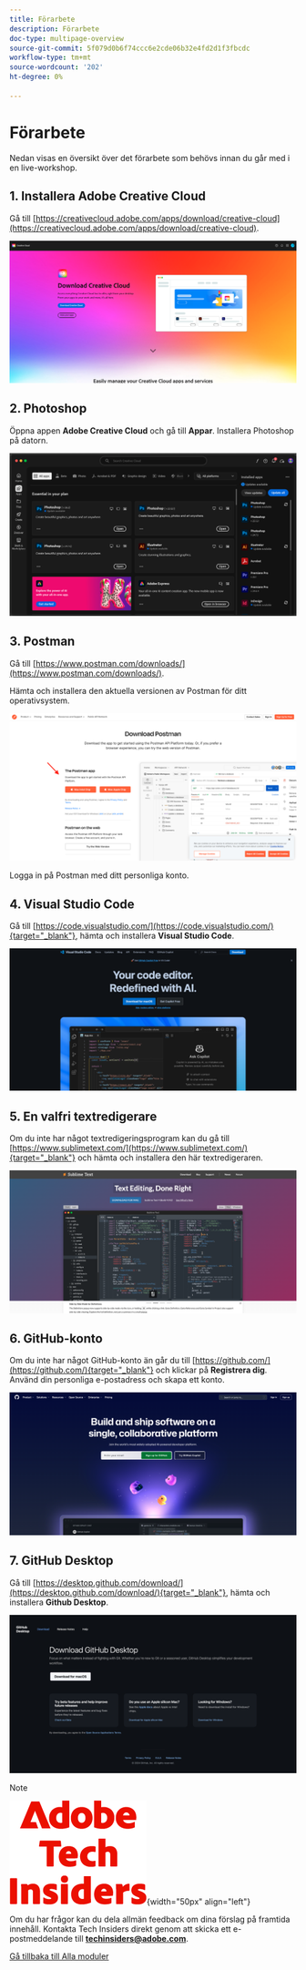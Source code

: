 ```yaml
---
title: Förarbete
description: Förarbete
doc-type: multipage-overview
source-git-commit: 5f079d0b6f74ccc6e2cde06b32e4fd2d1f3fbcdc
workflow-type: tm+mt
source-wordcount: '202'
ht-degree: 0%

---
```


# Förarbete

Nedan visas en översikt över det förarbete som behövs innan du går med i en live-workshop.

## 1. Installera Adobe Creative Cloud

Gå till [https://creativecloud.adobe.com/apps/download/creative-cloud](https://creativecloud.adobe.com/apps/download/creative-cloud).

![Ny integrering för Adobe I/O](./assets/images/cc.png)

## 2. Photoshop

Öppna appen **Adobe Creative Cloud** och gå till **Appar**. Installera Photoshop på datorn.

![Ny integrering för Adobe I/O](./assets/images/psd.png)

## 3. Postman

Gå till [https://www.postman.com/downloads/](https://www.postman.com/downloads/).

Hämta och installera den aktuella versionen av Postman för ditt operativsystem.

![Ny integrering för Adobe I/O](./assets/images/getstarted.png)

Logga in på Postman med ditt personliga konto.

## 4. Visual Studio Code

Gå till [https://code.visualstudio.com/](https://code.visualstudio.com/){target="_blank"}, hämta och installera **Visual Studio Code**.

![Blockera](./assets/images/vsc1.png)

## 5. En valfri textredigerare

Om du inte har något textredigeringsprogram kan du gå till [https://www.sublimetext.com/](https://www.sublimetext.com/){target="_blank"} och hämta och installera den här textredigeraren.

![Blockera](./assets/images/text1.png)

## 6. GitHub-konto

Om du inte har något GitHub-konto än går du till [https://github.com/](https://github.com/){target="_blank"} och klickar på **Registrera dig**. Använd din personliga e-postadress och skapa ett konto.

![Blockera](./assets/images/git.png)

## 7. GitHub Desktop

Gå till [https://desktop.github.com/download/](https://desktop.github.com/download/){target="_blank"}, hämta och installera **Github Desktop**.

![Blockera](./assets/images/block1.png)

>[!NOTE]
>
>![Tech Insiders](./assets/images/techinsiders.png){width="50px" align="left"}
>
>Om du har frågor kan du dela allmän feedback om dina förslag på framtida innehåll. Kontakta Tech Insiders direkt genom att skicka ett e-postmeddelande till **techinsiders@adobe.com**.

[Gå tillbaka till Alla moduler](./overview.md)
